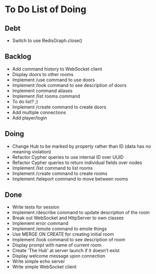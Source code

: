 # To Do List of Doing

## Debt

- Switch to use RedisGraph.close()

## Backlog

- Add command history to WebSocket client
- Display doors to other rooms
- Implement /use command to use doors
- Implement /look command to see description of doors
- Implement command aliases
- Implement /list rooms command
- To do list? ;)
- Implement /create command to create doors
- Add multiple connections
- Add player/login

## Doing

- Change Hub to be marked by property rather than ID (data has no meaning violation)
- Refactor Cypher queries to use internal ID over UUID
- Refactor Cypher queries to return individual fields over nodes
- Implement /list command to list rooms
- Implement /create command to create rooms
- Implement /teleport command to move between rooms

## Done

- Write tests for session
- Implement /describe command to update description of the room
- Break out WebSocket and HttpServer to own classes
- Implement error command
- Implement /emote command to emote things
- Use MERGE ON CREATE for creating initial room
- Implement /look command to see description of room
- Display prompt with name of current room
- Create 'The Hub' at server launch if it doesn't exist
- Display welcome message upon connection
- Write simple echo server
- Write simple WebSocket client
